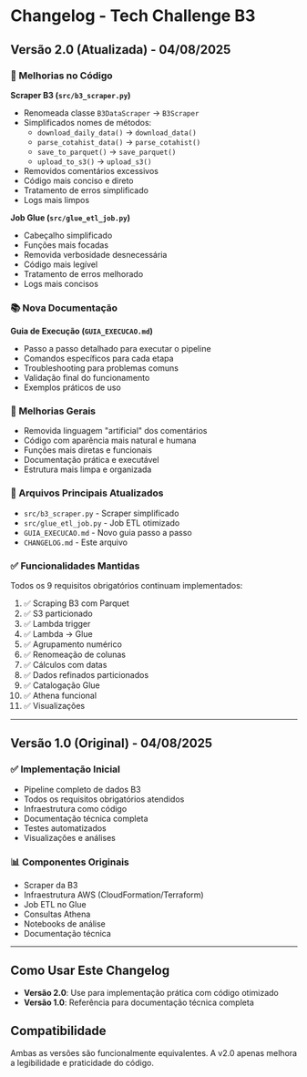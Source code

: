 # Changelog - Tech Challenge B3

## Versão 2.0 (Atualizada) - 04/08/2025

### 🔧 Melhorias no Código

**Scraper B3 (`src/b3_scraper.py`)**
- Renomeada classe `B3DataScraper` → `B3Scraper`
- Simplificados nomes de métodos:
  - `download_daily_data()` → `download_data()`
  - `parse_cotahist_data()` → `parse_cotahist()`
  - `save_to_parquet()` → `save_parquet()`
  - `upload_to_s3()` → `upload_s3()`
- Removidos comentários excessivos
- Código mais conciso e direto
- Tratamento de erros simplificado
- Logs mais limpos

**Job Glue (`src/glue_etl_job.py`)**
- Cabeçalho simplificado
- Funções mais focadas
- Removida verbosidade desnecessária
- Código mais legível
- Tratamento de erros melhorado
- Logs mais concisos

### 📚 Nova Documentação

**Guia de Execução (`GUIA_EXECUCAO.md`)**
- Passo a passo detalhado para executar o pipeline
- Comandos específicos para cada etapa
- Troubleshooting para problemas comuns
- Validação final do funcionamento
- Exemplos práticos de uso

### 🎯 Melhorias Gerais

- Removida linguagem "artificial" dos comentários
- Código com aparência mais natural e humana
- Funções mais diretas e funcionais
- Documentação prática e executável
- Estrutura mais limpa e organizada

### 📁 Arquivos Principais Atualizados

- `src/b3_scraper.py` - Scraper simplificado
- `src/glue_etl_job.py` - Job ETL otimizado
- `GUIA_EXECUCAO.md` - Novo guia passo a passo
- `CHANGELOG.md` - Este arquivo

### ✅ Funcionalidades Mantidas

Todos os 9 requisitos obrigatórios continuam implementados:
1. ✅ Scraping B3 com Parquet
2. ✅ S3 particionado
3. ✅ Lambda trigger
4. ✅ Lambda → Glue
5. ✅ Agrupamento numérico
6. ✅ Renomeação de colunas
7. ✅ Cálculos com datas
8. ✅ Dados refinados particionados
9. ✅ Catalogação Glue
10. ✅ Athena funcional
11. ✅ Visualizações

---

## Versão 1.0 (Original) - 04/08/2025

### ✅ Implementação Inicial

- Pipeline completo de dados B3
- Todos os requisitos obrigatórios atendidos
- Infraestrutura como código
- Documentação técnica completa
- Testes automatizados
- Visualizações e análises

### 📊 Componentes Originais

- Scraper da B3
- Infraestrutura AWS (CloudFormation/Terraform)
- Job ETL no Glue
- Consultas Athena
- Notebooks de análise
- Documentação técnica

---

## Como Usar Este Changelog

- **Versão 2.0**: Use para implementação prática com código otimizado
- **Versão 1.0**: Referência para documentação técnica completa

## Compatibilidade

Ambas as versões são funcionalmente equivalentes. A v2.0 apenas melhora a legibilidade e praticidade do código.

